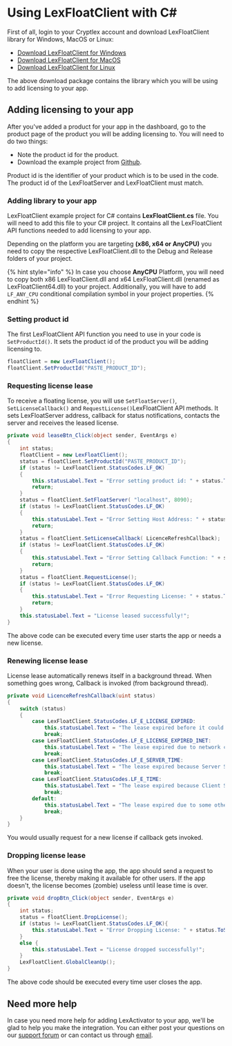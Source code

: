 # Using LexFloatClient with C\#

First of all, login to your Cryptlex account and download LexFloatClient library for Windows, MacOS or Linux:

* [Download LexFloatClient for Windows](https://app.cryptlex.com/downloads)
* [Download LexFloatClient for MacOS](https://app.cryptlex.com/downloads)
* [Download LexFloatClient for Linux](https://app.cryptlex.com/downloads)

The above download package contains the library which you will be using to add licensing to your app.

## Adding licensing to your app

After you've added a product for your app in the dashboard, go to the product page of the product you will be adding licensing to. You will need to do two things:

* Note the product id for the product.
* Download the example project from [Github](https://github.com/cryptlex/lexfloatclient-csharp).

Product id is the identifier of your product which is to be used in the code. The product id of the LexFloatServer and LexFloatClient must match.

### Adding library to your app

LexFloatClient example project for C\# contains **LexFloatClient.cs** file. You will need to add this file to your C\# project. It contains all the LexFloatClient API functions needed to add licensing to your app.

Depending on the platform you are targeting **\(x86, x64 or AnyCPU\)** you need to copy the respective LexFloatClient.dll to the Debug and Release folders of your project.

{% hint style="info" %}
In case you choose **AnyCPU** Platform, you will need to copy both x86 LexFloatClient.dll and x64 LexFloatClient.dll \(renamed as LexFloatClient64.dll\) to your project. Additionally, you will have to add `LF_ANY_CPU` conditional compilation symbol in your project properties.
{% endhint %}

### Setting product id

The first LexFloatClient API function you need to use in your code is `SetProductId()`. It sets the product id of the product you will be adding licensing to. 

```csharp
floatClient = new LexFloatClient();
floatClient.SetProductId("PASTE_PRODUCT_ID");
```

### Requesting license lease

To receive a floating license, you will use `SetFloatServer()`, `SetLicenseCallback()` and `RequestLicense()`LexFloatClient API methods. It sets LexFloatServer address, callback for status notifications, contacts the server and receives the leased license.

```csharp
private void leaseBtn_Click(object sender, EventArgs e)
{
	int status;
	floatClient = new LexFloatClient();
	status = floatClient.SetProductId("PASTE_PRODUCT_ID");
	if (status != LexFloatClient.StatusCodes.LF_OK)
	{
		this.statusLabel.Text = "Error setting product id: " + status.ToString();
		return;
	}
	status = floatClient.SetFloatServer( "localhost", 8090);
	if (status != LexFloatClient.StatusCodes.LF_OK)
	{
		this.statusLabel.Text = "Error Setting Host Address: " + status.ToString();
		return;
	}
	status = floatClient.SetLicenseCallback( LicenceRefreshCallback);
	if (status != LexFloatClient.StatusCodes.LF_OK)
	{
		this.statusLabel.Text = "Error Setting Callback Function: " + status.ToString();
		return;
	}
	status = floatClient.RequestLicense();
	if (status != LexFloatClient.StatusCodes.LF_OK)
	{
		this.statusLabel.Text = "Error Requesting License: " + status.ToString();
		return;
	}
	this.statusLabel.Text = "License leased successfully!";
}
```

The above code can be executed every time user starts the app or needs a new license.

### Renewing license lease

License lease automatically renews itself in a background thread. When something goes wrong, Callback is invoked \(from background thread\).

```csharp
private void LicenceRefreshCallback(uint status)
{
    switch (status)
    {
        case LexFloatClient.StatusCodes.LF_E_LICENSE_EXPIRED:
            this.statusLabel.Text = "The lease expired before it could be renewed.";
            break;
        case LexFloatClient.StatusCodes.LF_E_LICENSE_EXPIRED_INET:
            this.statusLabel.Text = "The lease expired due to network connection failure.";
            break;
        case LexFloatClient.StatusCodes.LF_E_SERVER_TIME:
            this.statusLabel.Text = "The lease expired because Server System time was modified.";
            break;
        case LexFloatClient.StatusCodes.LF_E_TIME:
            this.statusLabel.Text = "The lease expired because Client System time was modified.";
            break;
        default:
            this.statusLabel.Text = "The lease expired due to some other reason.";
            break;
    }
}
```

You would usually request for a new license if callback gets invoked.

### Dropping license lease

When your user is done using the app, the app should send a request to free the license, thereby making it available for other users. If the app doesn't, the license becomes \(zombie\) useless until lease time is over.

```csharp
private void dropBtn_Click(object sender, EventArgs e)
{
    int status;
    status = floatClient.DropLicense();
    if (status != LexFloatClient.StatusCodes.LF_OK){
        this.statusLabel.Text = "Error Dropping License: " + status.ToString();
    }
    else {
        this.statusLabel.Text = "License dropped successfully!";
    }
    LexFloatClient.GlobalCleanUp();
}
```

The above code should be executed every time user closes the app.

## Need more help

In case you need more help for adding LexActivator to your app, we'll be glad to help you make the integration. You can either post your questions on our [support forum](https://forums.cryptlex.com) or can contact us through [email](mailto:support@cryptlex.com?Subject=Using%20LexFloatClient).

